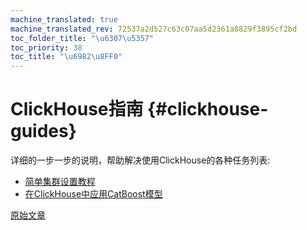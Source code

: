 ```yaml
---
machine_translated: true
machine_translated_rev: 72537a2d527c63c07aa5d2361a8829f3895cf2bd
toc_folder_title: "\u6307\u5357"
toc_priority: 38
toc_title: "\u6982\u8FF0"
---
```


# ClickHouse指南 {#clickhouse-guides}

详细的一步一步的说明，帮助解决使用ClickHouse的各种任务列表:

-   [简单集群设置教程](../getting_started/tutorial.md)
-   [在ClickHouse中应用CatBoost模型](apply_catboost_model.md)

[原始文章](https://clickhouse.tech/docs/en/guides/) <!--hide-->

